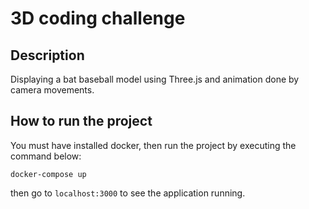 # 3D coding challenge

## Description

Displaying a bat baseball model using Three.js and animation done by camera movements.


## How to run the project

You must have installed docker, then run the project by executing the command below:

`docker-compose up`

then go to `localhost:3000` to see the application running.